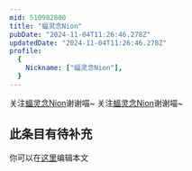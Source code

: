 ```yaml
---
mid: 510982800
title: "蝠灵念Nion"
pubDate: "2024-11-04T11:26:46.278Z"
updatedDate: "2024-11-04T11:26:46.278Z"
profile:
  {
    Nickname: ["蝠灵念Nion"],
  }
---
```


关注[蝠灵念Nion](https://space.bilibili.com/510982800)谢谢喵~ 关注[蝠灵念Nion](https://space.bilibili.com/510982800)谢谢喵~

## 此条目有待补充
你可以在[这里](https://github.com/Yuhanawa/VTuber.ICU-Content/edit/master/v/蝠灵念Nion/index.md)编辑本文
